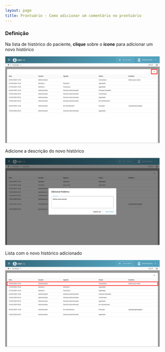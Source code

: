 ```yaml
---
layout: page
title: Prontuário - Como adicionar um comentário no prontuário
---
```


### Definição

Na lista de histórico do paciente, **clique** sobre o **ícone** para adicionar um novo histórico
<p align="center">
  <img alt="Adicionar comentário prontuário" src="como-adicionar-um-comentario-no-prontuario-img-01.png" width="800">
</p>

Adicione a descrição do novo histórico
<p align="center">
  <img alt="Adicionar comentário prontuário" src="como-adicionar-um-comentario-no-prontuario-img-02.png" width="800">
</p>

Lista com o novo histórico adicionado
<p align="center">
  <img alt="Adicionar comentário prontuário" src="como-adicionar-um-comentario-no-prontuario-img-03.png" width="800">
</p>
